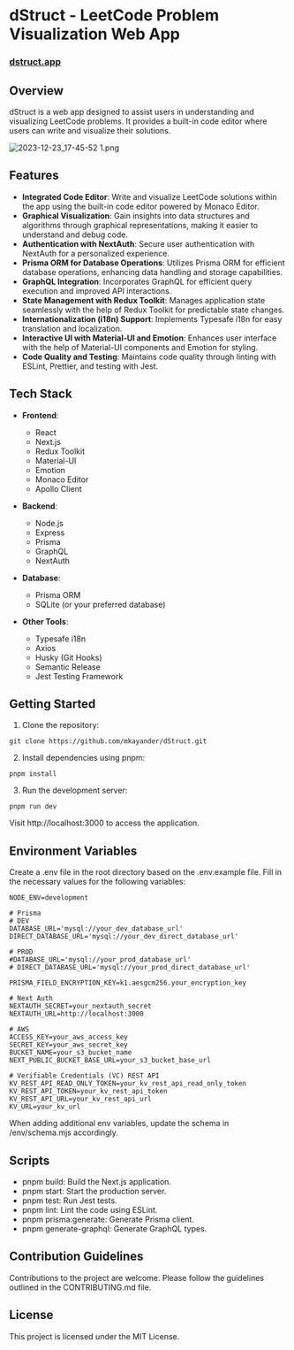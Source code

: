 # dStruct - LeetCode Problem Visualization Web App

### [dstruct.app](https://dstruct.app/)

## Overview

dStruct is a web app designed to assist users in understanding and visualizing LeetCode problems. It provides a built-in code editor where users can write and visualize their solutions.

![2023-12-23_17-45-52 1.png](..%2F..%2FDownloads%2F2023-12-23_17-45-52%201.png)

## Features

- **Integrated Code Editor**: Write and visualize LeetCode solutions within the app using the built-in code editor powered by Monaco Editor.
- **Graphical Visualization**: Gain insights into data structures and algorithms through graphical representations, making it easier to understand and debug code.
- **Authentication with NextAuth**: Secure user authentication with NextAuth for a personalized experience.
- **Prisma ORM for Database Operations**: Utilizes Prisma ORM for efficient database operations, enhancing data handling and storage capabilities.
- **GraphQL Integration**: Incorporates GraphQL for efficient query execution and improved API interactions.
- **State Management with Redux Toolkit**: Manages application state seamlessly with the help of Redux Toolkit for predictable state changes.
- **Internationalization (i18n) Support**: Implements Typesafe i18n for easy translation and localization.
- **Interactive UI with Material-UI and Emotion**: Enhances user interface with the help of Material-UI components and Emotion for styling.
- **Code Quality and Testing**: Maintains code quality through linting with ESLint, Prettier, and testing with Jest.

## Tech Stack

- **Frontend**:
    - React
    - Next.js
    - Redux Toolkit
    - Material-UI
    - Emotion
    - Monaco Editor
    - Apollo Client

- **Backend**:
    - Node.js
    - Express
    - Prisma
    - GraphQL
    - NextAuth

- **Database**:
    - Prisma ORM
    - SQLite (or your preferred database)

- **Other Tools**:
    - Typesafe i18n
    - Axios
    - Husky (Git Hooks)
    - Semantic Release
    - Jest Testing Framework

## Getting Started

1. Clone the repository:

```
git clone https://github.com/mkayander/dStruct.git
```

2. Install dependencies using pnpm:

```
pnpm install
```

3. Run the development server:

```
pnpm run dev
```

Visit http://localhost:3000 to access the application.

## Environment Variables

Create a .env file in the root directory based on the .env.example file. Fill in the necessary values for the following variables:

```
NODE_ENV=development

# Prisma
# DEV
DATABASE_URL='mysql://your_dev_database_url'
DIRECT_DATABASE_URL='mysql://your_dev_direct_database_url'

# PROD
#DATABASE_URL='mysql://your_prod_database_url'
# DIRECT_DATABASE_URL='mysql://your_prod_direct_database_url'

PRISMA_FIELD_ENCRYPTION_KEY=k1.aesgcm256.your_encryption_key

# Next Auth
NEXTAUTH_SECRET=your_nextauth_secret
NEXTAUTH_URL=http://localhost:3000

# AWS
ACCESS_KEY=your_aws_access_key
SECRET_KEY=your_aws_secret_key
BUCKET_NAME=your_s3_bucket_name
NEXT_PUBLIC_BUCKET_BASE_URL=your_s3_bucket_base_url

# Verifiable Credentials (VC) REST API
KV_REST_API_READ_ONLY_TOKEN=your_kv_rest_api_read_only_token
KV_REST_API_TOKEN=your_kv_rest_api_token
KV_REST_API_URL=your_kv_rest_api_url
KV_URL=your_kv_url
```

When adding additional env variables, update the schema in /env/schema.mjs accordingly.

## Scripts

- pnpm build: Build the Next.js application.
- pnpm start: Start the production server.
- pnpm test: Run Jest tests.
- pnpm lint: Lint the code using ESLint.
- pnpm prisma:generate: Generate Prisma client.
- pnpm generate-graphql: Generate GraphQL types.

## Contribution Guidelines

Contributions to the project are welcome. Please follow the guidelines outlined in the CONTRIBUTING.md file.

## License

This project is licensed under the MIT License.
